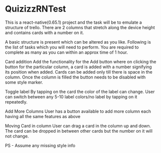 # QuizizzRNTest

This is a react-native(0.65.1) project and the task will be to emulate a structure of trello. There are 2 columns that stretch along the device height and contains cards with a number on it.

A basic structure is present which can be altered as you like. Following is the list of tasks which you will need to perform. You are required to complete as many as you can within an approx time of 1 hour.

Card addition Add the functionality for the Add button where on clicking the button for the particular column, a card is added with a number signifying its position when added. Cards can be added only till there is space in the column. Once the column is filled the button needs to be disabled with some style marker.

Toggle label By tapping on the card the color of the label can change. User can switch between any 5-10 label colors/no label by tapping on it repeatedly.

Add More Columns User has a button available to add more column each having all the same features as above

Moving Card in column User can drag a card in the column up and down. The card can be dropped in between other cards but the number on it will not change.

PS - Assume any missing style info
